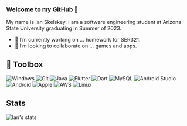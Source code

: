 ### Welcome to my GitHub 👋

My name is Ian Skelskey. I am a software engineering student at Arizona State University graduating in Summer of 2023.

- 🔭 I’m currently working on ... homework for SER321.
- 👯 I’m looking to collaborate on ... games and apps.


## :wrench: Toolbox 
![Windows](https://user-images.githubusercontent.com/46094112/186002605-dae9721e-6078-4d80-b6c7-9ad4412659f6.png)
![Git](https://user-images.githubusercontent.com/46094112/184929093-6429d947-832c-46de-a9aa-eabb9df1969a.png)
![Java](https://user-images.githubusercontent.com/46094112/184929223-29dae4a8-d85a-402b-a7f5-abb156eb57b1.png)
![Flutter](https://user-images.githubusercontent.com/46094112/184929559-84d666c6-2426-415a-a0c3-b9bbba8d65f1.png)
![Dart](https://user-images.githubusercontent.com/46094112/184931806-2a0bed34-69a7-4fd0-9f7b-c3fdd78e6b18.png)
![MySQL](https://user-images.githubusercontent.com/46094112/184929640-cecf1715-66ea-4f75-9373-c9c735885d4a.png)
![Android Studio](https://user-images.githubusercontent.com/46094112/184930278-e1b7d0b7-d936-4425-8124-6e5d3ccde392.png)
![Android](https://user-images.githubusercontent.com/46094112/184930367-de6c2678-c847-40de-a414-0e717625b503.png)
![Apple](https://user-images.githubusercontent.com/46094112/184972803-d4a973a0-5462-4d10-a8fa-93d66ab05419.png)
![AWS](https://user-images.githubusercontent.com/46094112/184972910-85478ae0-451e-423c-9c8c-fa55fb86f64f.png)
![Linux](https://user-images.githubusercontent.com/46094112/186002523-a964ca12-16cd-4244-80b3-9ccf69c7df29.png)






## Stats
![Ian's stats](https://github-readme-stats.vercel.app/api?username=ianskelskey&show_icons=true&count_private=true)


<!--
**IanSkelskey/IanSkelskey** is a ✨ _special_ ✨ repository because its `README.md` (this file) appears on your GitHub profile.

Here are some ideas to get you started:

- 🔭 I’m currently working on ...
- 🌱 I’m currently learning ...
- 👯 I’m looking to collaborate on ...
- 🤔 I’m looking for help with ...
- 💬 Ask me about ...
- 📫 How to reach me: ...
- 😄 Pronouns: ...
- ⚡ Fun fact: ...
-->
